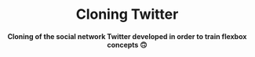 <h1 align = "center">Cloning Twitter</h1>

<h4 align = "center">Cloning of the social network Twitter developed in order to train flexbox concepts 🙃</h4>
